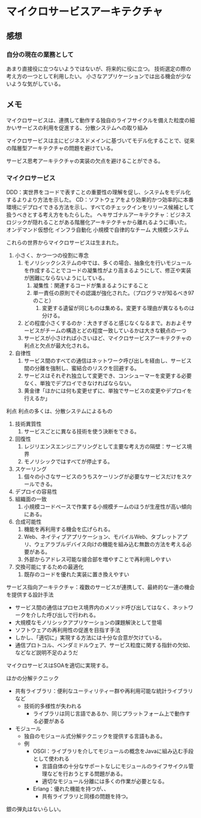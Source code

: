 # マイクロサービスアーキテクチャ
## 感想
### 自分の現在の業務として
あまり直接役に立つないようではないが、将来的に役に立つ。
技術選定の際の考え方の一つとして利用したい。
小さなアプリケーションでは出る機会が少ないような気がしている。

## メモ

マイクロサービスは、連携して動作する独自のライフサイクルを備えた粒度の細かいサービスの利用を促進する、分散システムへの取り組み

マイクロサービスは主にビジネスドメインに基づいてモデル化することで、従来の階層型アーキテクチャの問題を避けている。

サービス思考アーキテクチャの実装の欠点を避けることができる。

### マイクロサービス

DDD：実世界をコードで表すことの重要性の理解を促し、システムをモデル化するよりより方法を示した。
CD：ソフトウェアをより効果的かつ効率的に本番環境にデプロイできる方法を示し、すべてのチェックインをリリース候補として扱うべきとする考え方をもたらした。
ヘキサゴナルアーキテクチャ：ビジネスロジックが隠れることがある階層化アーキテクチャから離れるように導いた。
オンデマンド仮想化
インフラ自動化
小規模で自律的なチーム
大規模システム

これらの世界からマイクロサービスは生まれた。

1. 小さく、かつ一つの役割に専念
   1. モノリシックシステムの中では、多くの場合、抽象化を行いモジュールを作成することでコードの凝集性がより高まるようにして、修正や実装が困難にならないようにしている。
      1. 凝集性：関連するコードが集まるようにすること
      2. 単一責任の原則でその認識が強化された。（プログラマが知るべき97のこと）
         1. 変更する遺留が同じものは集める。変更する理由が異なるものは分ける。
   2. どの程度小さくするのか：大きすぎると感じなくなるまで。おおよそサービスがチームの構造とどの程度一致しているかは大きな観点の一つ
   3. サービスが小さければ小さいほど、マイクロサービスアーキテクチャの利点と欠点が最大化される。
2. 自律性
   1. サービス間のすべての通信はネットワーク呼び出しを経由し、サービス間の分離を強制し、蜜結合のリスクを回避する。
   2. サービスはそれぞれ独立して変更でき、コンシューマーを変更する必要なく、単独でデプロイできなければならない。
   3. 黄金律「ほかには何も変更せずに、単独でサービスの変更やデプロイを行えるか」

利点
利点の多くは、分散システムによるもの
1. 技術異質性
   1. サービスごとに異なる技術を使う決断をできる。
2. 回復性
   1. レジリエンスエンジニアリングとして主要な考え方の隔壁：サービス境界
   2. モノリシックではすべてが停止する。
3. スケーリング
   1. 個々の小さなサービスのうちスケーリングが必要なサービスだけをスケールできる。
4. デプロイの容易性
5. 組織面の一致
   1. 小規模コードベースで作業する小規模チームのほうが生産性が高い傾向にある。
6. 合成可能性
   1. 機能を再利用する機会を広げられる。
   2. Web、ネイティブアプリケーション、モバイルWeb、タブレットアプリ、ウェアラブルデバイス向けの機能を組み込む無数の方法を考える必要がある。
   3. 外部からアドレス可能な接合部を増やすことで再利用しやすい
7. 交換可能にするための最適化
   1. 既存のコードを優れた実装に置き換えやすい

サービス指向アーキテクチャ：複数のサービスが連携して、最終的な一連の機会を提供する設計手法
- サービス間の通信はプロセス境界内のメソッド呼び出してはなく、ネットワークを介した呼び出しで行われる。
- 大規模なモノリシックアプリケーションの課題解決として登場
- ソフトウェアの再利用性の促進を目指す手法
- しかし、「適切に」実現する方法には十分な合意が欠けている。
- 通信プロトコル、ベンダミドルウェア、サービス粒度に関する指針の欠如、などなど説明不足のようだ

マイクロサービスはSOAを適切に実現する。

ほかの分解テクニック
- 共有ライブラリ：便利なユーティリティー群や再利用可能な統計ライブラリなど
  - 技術的多様性が失われる
    - ライブラリは同じ言語であるか、同じプラットフォーム上で動作する必要がある
- モジュール
  - 独自のモジュール式分解テクニックを提供する言語もある。
  - 例
    - OSGI：ライブラリを介してモジュールの概念をJavaに組み込む手段として使われる
      - 言語自体の十分なサポートなしにモジュールのライフサイクル管理などを行おうとする問題がある。
      - 適切なモジュール分離には多くの作業が必要となる。
    - Erlang：優れた機能を持つが、、
      - 共有ライブラリと同様の問題を持つ。

銀の弾丸はないらしい。




